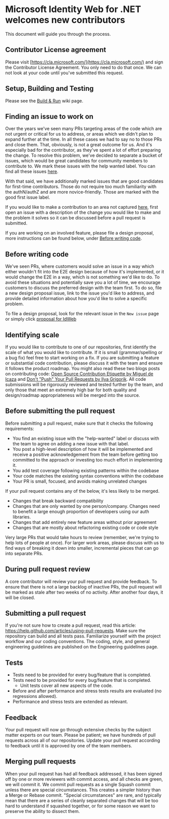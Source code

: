 # Microsoft Identity Web for .NET welcomes new contributors

This document will guide you through the process.

## Contributor License agreement

Please visit [https://cla.microsoft.com/](https://cla.microsoft.com/) and sign the Contributor License
Agreement.  You only need to do that once. We can not look at your code until you've submitted this request.

## Setup, Building and Testing

Please see the [Build & Run](https://github.com/AzureAD/microsoft-identity-web/wiki/build-and-test) wiki page.

## Finding an issue to work on

Over the years we've seen many PRs targeting areas of the code which are not urgent or critical for us to address, or areas which we didn't plan to expand further at the time. In all these cases we had to say no to those PRs and close them. That, obviously, is not a great outcome for us. And it's especially bad for the contributor, as they've spent a lot of effort preparing the change. To resolve this problem, we've decided to separate a bucket of issues, which would be great candidates for community members to contribute to. We mark these issues with the help wanted label. You can find all these issues [here](https://github.com/AzureAD/microsoft-identity-web/issues?q=is%3Aopen%20is%3Aissue%20label%3A%22help%20wanted%22%20label%3A%22good%20first%20issue%22).

With that said, we have additionally marked issues that are good candidates for first-time contributors. Those do not require too much familiarity with the authN/authZ and are more novice-friendly. Those are marked with the good first issue label.

If you would like to make a contribution to an area not captured [here](https://github.com/AzureAD/microsoft-identity-web/issues?q=is%3Aopen%20is%3Aissue%20label%3A%22help%20wanted%22%20label%3A%22good%20first%20issue%22), first open an issue with a description of the change you would like to make and the problem it solves so it can be discussed before a pull request is submitted.

If you are working on an involved feature, please file a design proposal, more instructions can be found below, under [Before writing code](#before-writing-code).

## Before writing code

We've seen PRs, where customers would solve an issue in a way which either wouldn't fit into the E2E design because of how it's implemented, or it would change the E2E in a way, which is not something we'd like to do. To avoid these situations and potentially save you a lot of time, we encourage customers to discuss the preferred design with the team first. To do so, file a new design proposal issue, link to the issue you'd like to address, and provide detailed information about how you'd like to solve a specific problem.

To file a design proposal, look for the relevant issue in the `New issue` page or simply click [proposal for IdWeb](https://github.com/AzureAD/microsoft-identity-web/issues/new?assignees=&labels=design-proposal&projects=&template=design_proposal.md)

## Identifying scale

If you would like to contribute to one of our repositories, first identify the scale of what you would like to contribute. If it is small (grammar/spelling or a bug fix) feel free to start working on a fix. If you are submitting a feature or substantial code contribution, please discuss it with the team and ensure it follows the product roadmap. You might also read these two blogs posts on contributing code: [Open Source Contribution Etiquette by Miguel de Icaza](http://tirania.org/blog/archive/2010/Dec-31.html) and [Don't "Push" Your Pull Requests by Ilya Grigorik](https://www.igvita.com/2011/12/19/dont-push-your-pull-requests/). All code submissions will be rigorously reviewed and tested further by the team, and only those that meet an extremely high bar for both quality and design/roadmap appropriateness will be merged into the source.

## Before submitting the pull request

Before submitting a pull request, make sure that it checks the following requirements:

- You find an existing issue with the "help-wanted" label or discuss with the team to agree on adding a new issue with that label.
- You post a high-level description of how it will be implemented and receive a positive acknowledgement from the team before getting too committed to the approach or investing too much effort in implementing it.
- You add test coverage following existing patterns within the codebase
- Your code matches the existing syntax conventions within the codebase
- Your PR is small, focused, and avoids making unrelated changes

If your pull request contains any of the below, it's less likely to be merged.

- Changes that break backward compatibility
- Changes that are only wanted by one person/company. Changes need to benefit a large enough proportion of developers using our auth libraries.
- Changes that add entirely new feature areas without prior agreement
- Changes that are mostly about refactoring existing code or code style

Very large PRs that would take hours to review (remember, we're trying to help lots of people at once). For larger work areas, please discuss with us to find ways of breaking it down into smaller, incremental pieces that can go into separate PRs.

## During pull request review

A core contributor will review your pull request and provide feedback. To ensure that there is not a large backlog of inactive PRs, the pull request will be marked as stale after two weeks of no activity. After another four days, it will be closed.

## Submitting a pull request

If you're not sure how to create a pull request, read this article: https://help.github.com/articles/using-pull-requests. Make sure the repository can build and all tests pass. Familiarize yourself with the project workflow and our coding conventions. The coding, style, and general engineering guidelines are published on the Engineering guidelines page.

## Tests

- Tests need to be provided for every bug/feature that is completed.
- Tests need to be provided for every bug/feature that is completed.
  - Unit tests cover all new aspects of the code.
- Before and after performance and stress tests results are evaluated (no regressions allowed).
- Performance and stress tests are extended as relevant.

## Feedback

Your pull request will now go through extensive checks by the subject matter experts on our team. Please be patient; we have hundreds of pull requests across all of our repositories. Update your pull request according to feedback until it is approved by one of the team members.

## Merging pull requests

When your pull request has had all feedback addressed, it has been signed off by one or more reviewers with commit access, and all checks are green, we will commit it.
We commit pull requests as a single Squash commit unless there are special circumstances. This creates a simpler history than a Merge or Rebase commit. "Special circumstances" are rare, and typically mean that there are a series of cleanly separated changes that will be too hard to understand if squashed together, or for some reason we want to preserve the ability to dissect them.
